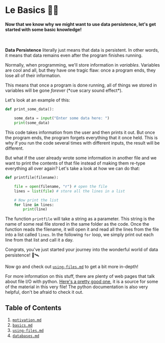# Le Basics 🐣🐥

#### Now that we know why we might want to use data persistence, let's get started with some basic knowledge!

<br>

**Data Persistence** literally just means that data is persistent. In other words, it means that data remains even after the program finishes running.

Normally, when programming, we'll store information in *variables*. Variables are cool and all, but they have one tragic flaw: once a program ends, they lose all of their information.

This means that once a program is done running, all of things we stored in variables will be gone *forever* (\*cue scary sound effect\*).

Let's look at an example of this:

```python
def print_some_data():

    some_data = input("Enter some data here: ")
    print(some_data)

```
This code takes information from the user and then prints it out. But once the program ends, the program forgets everything that it once held. This is why if you run the code several times with different inputs, the result will be different.

But what if the user already wrote some information in another file and we want to print the contents of that file instead of making them re-type everything all over again? Let's take a look at how we can do that:

```python
def printfile(filename):

    file = open(filename, "r") # open the file
    lines = list(file) # store all the lines in a list

    # Now print the list
    for line in lines:
        print(line)

```

The function `printfile` will take a string as a parameter. This string is the name of some real file stored in the same folder as the code. Once the function reads the filename, it will open it and read all the lines from the file into a list called `lines`. In the following `for` loop, we simply print out each line from that list and call it a day.

Congrats, you've just started your journey into the wonderful world of data persistence! 🚀🛰

Now go and check out [`using-files.md`](./using-files.md) to get a bit more in-depth!

For more information on this stuff, there are plenty of web pages that talk about file I/O with python. [Here's a pretty good one](https://www.guru99.com/reading-and-writing-files-in-python.html#1), it is a source for some of the material in this very file! The python documentation is also very helpful, don't be afraid to check it out.

## Table of Contents
1. [`motivation.md`](./motivation.md)
2. [`basics.md`](./basics.md)
3. [`using-files.md`](./using-files.md)
4. [`databases.md`](./databases.md)
